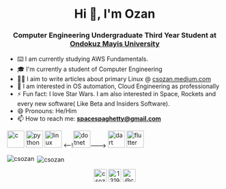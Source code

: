 <h1 align="center">Hi 👋, I'm Ozan</h1>
<h3 align="center">Computer Engineering Undergraduate Third Year Student at <a href="https://bil-muhendislik.omu.edu.tr/en">Ondokuz Mayis University</a></h3>

- ⌨️ I am currently studying AWS Fundamentals.
- 🎓 I'm currently a student of Computer Engineering
- ✍🏽 I aim to write articles about primary Linux @ [csozan.medium.com
](csozan.medium.com
)
- 🤔 I am interested in OS automation, Cloud Engineering as professionally
- ⚡ Fun fact: I love Star Wars. I am also interested in Space, Rockets and every new software( Like Beta and Insiders Software).
- 😄 Pronouns: He/Him
- 📫 How to reach me: **spacespaghetty@gmail.com**
<p align="left">
<img src="https://upload.wikimedia.org/wikipedia/commons/thumb/1/18/C_Programming_Language.svg/760px-C_Programming_Language.svg.png" alt="c" width="40" height="40"/>
<img src="https://upload.wikimedia.org/wikipedia/commons/thumb/f/f8/Python_logo_and_wordmark.svg/972px-Python_logo_and_wordmark.svg.png" alt="python"  height="40"/>
<img src="https://upload.wikimedia.org/wikipedia/commons/thumb/3/35/Tux.svg/1200px-Tux.svg.png" alt="linux" width="40" height="40"/>
<--!<img src="https://upload.wikimedia.org/wikipedia/commons/a/a3/.NET_Logo.svg" alt="dotnet" width="40" height="40"/>--->
<img src="https://upload.wikimedia.org/wikipedia/commons/7/7e/Dart-logo.png" alt="dart" width="40" height="40"/>
<img src="https://upload.wikimedia.org/wikipedia/commons/1/17/Google-flutter-logo.png" alt="flutter"  height="40"/>
</p>
<p><img align="left" src="https://github-readme-stats.vercel.app/api/top-langs/?username=csozan&layout=compact&hide=html" alt="csozan" /></p>
<p>&nbsp;<img align="center" src="https://github-readme-stats.vercel.app/api?username=csozan&show_icons=true%22%20alt=%22csozan" alt="csozan" /></p>

<p align="center">
<a href="https://twitter.com/csozan2" target="blank"><img align="center" src="https://cdn.jsdelivr.net/npm/simple-icons@3.0.1/icons/twitter.svg" alt="csozan2" height="30" width="30" /></a>
<a href="https://stackoverflow.com/users/13247568/csozan" target="blank"><img align="center" src="https://cdn.jsdelivr.net/npm/simple-icons@3.0.1/icons/stackoverflow.svg" alt="13198517" height="30" width="30" /></a>
<a href="https://csozan.medium.com" target="blank"><img align="center" src="https://cdn.jsdelivr.net/npm/simple-icons@3.0.1/icons/medium.svg" alt="@csozan" height="30" width="30" /></a>
</p>

